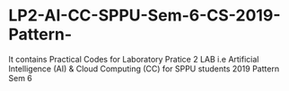 # LP2-AI-CC-SPPU-Sem-6-CS-2019-Pattern-
It contains Practical Codes for Laboratory Pratice 2 LAB i.e Artificial Intelligence (AI) & Cloud Computing (CC)
for SPPU students 2019 Pattern Sem 6 
